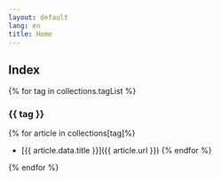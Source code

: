 ```yaml
---
layout: default
lang: en
title: Home
---
```


## Index

{% for tag in collections.tagList %}

### {{ tag }}

{% for article in collections[tag]%}
-  [{{ article.data.title }}]({{ article.url }})
{% endfor %}

{% endfor %}